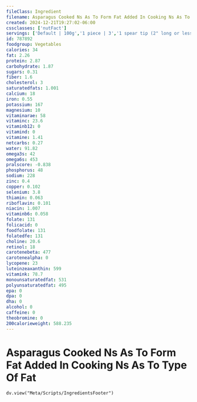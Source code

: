 ```yaml
---
fileClass: Ingredient
filename: Asparagus Cooked Ns As To Form Fat Added In Cooking Ns As To Type Of Fat
created: 2024-12-21T19:27:02-06:00
cssclasses: ['nutFact']
servings: ['Default | 100g','1 piece | 3','1 spear tip (2" long or less) | 3','1 small spear (5" long or less) | 12','1 medium spear (5-1/4" to 7" long) | 16','1 large spear (7-1/4" to 8-1/2" long) | 20','1 extra large spear (8-3/4" to 10" long) | 23']
id: 787892
foodgroup: Vegetables
calories: 34
fat: 2.26
protein: 2.87
carbohydrate: 1.87
sugars: 0.31
fiber: 1.6
cholesterol: 3
saturatedfats: 1.001
calcium: 18
iron: 0.55
potassium: 167
magnesium: 10
vitaminarae: 58
vitaminc: 23.6
vitaminb12: 0
vitamind: 0
vitamine: 1.41
netcarbs: 0.27
water: 91.82
omega3s: 42
omega6s: 453
pralscore: -0.838
phosphorus: 48
sodium: 228
zinc: 0.4
copper: 0.102
selenium: 3.8
thiamin: 0.063
riboflavin: 0.101
niacin: 1.007
vitaminb6: 0.058
folate: 131
folicacid: 0
foodfolate: 131
folatedfe: 131
choline: 20.6
retinol: 18
carotenebeta: 477
carotenealpha: 0
lycopene: 23
luteinzeaxanthin: 599
vitamink: 78.7
monounsaturatedfat: 531
polyunsaturatedfat: 495
epa: 0
dpa: 0
dha: 0
alcohol: 0
caffeine: 0
theobromine: 0
200calorieweight: 588.235
---
```


# Asparagus Cooked Ns As To Form Fat Added In Cooking Ns As To Type Of Fat

```dataviewjs
dv.view("Meta/Scripts/IngredientsFooter")
```